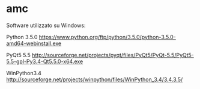 # amc


Software utilizzato su Windows:

 Python 3.5.0
 https://www.python.org/ftp/python/3.5.0/python-3.5.0-amd64-webinstall.exe

 PyQt5 5.5
 http://sourceforge.net/projects/pyqt/files/PyQt5/PyQt-5.5/PyQt5-5.5-gpl-Py3.4-Qt5.5.0-x64.exe

 WinPython3.4
 http://sourceforge.net/projects/winpython/files/WinPython_3.4/3.4.3.5/